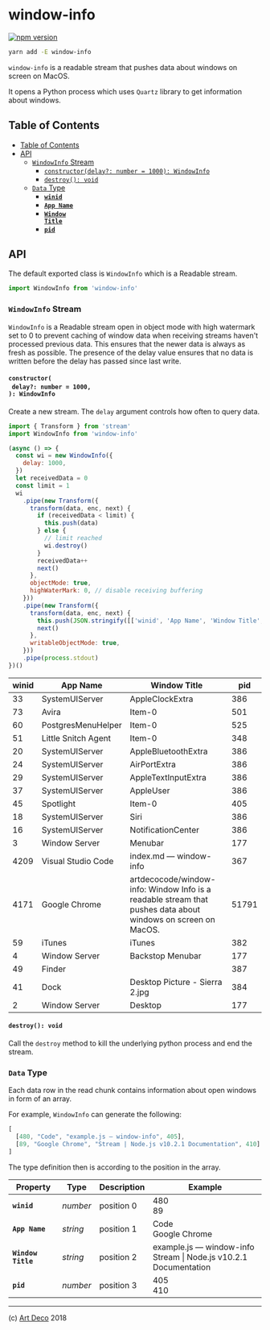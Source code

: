 # window-info

[![npm version](https://badge.fury.io/js/window-info.svg)](https://npmjs.org/package/window-info)

```bash
yarn add -E window-info
```

`window-info` is a readable stream that pushes data about windows on screen on MacOS.

It opens a Python process which uses `Quartz` library to get information about windows.

## Table of Contents

- [Table of Contents](#table-of-contents)
- [API](#api)
  * [`WindowInfo` Stream](#windowinfo-stream)
    * [`constructor(delay?: number = 1000): WindowInfo`](#constructordelay-number--1000-windowinfo)
    * [`destroy(): void`](#destroy-void)
  * [`Data` Type](#data-type)
    * [<strong><code>winid</code></strong>](#winid)
    * [<strong><code>App Name</code></strong>](#app-name)
    * [<strong><code>Window Title</code></strong>](#window-title)
    * [<strong><code>pid</code></strong>](#pid)

## API

The default exported class is `WindowInfo` which is a Readable stream.

```js
import WindowInfo from 'window-info'
```

### `WindowInfo` Stream

`WindowInfo` is a Readable stream open in object mode with high watermark set to 0 to prevent caching of window data when receiving streams haven't processed previous data. This ensures that the newer data is always as fresh as possible. The presence of the delay value ensures that no data is written before the delay has passed since last write.


#### `constructor(`<br/>&nbsp;&nbsp;`delay?: number = 1000,`<br/>`): WindowInfo`

Create a new stream. The `delay` argument controls how often to query data.

```javascript
import { Transform } from 'stream'
import WindowInfo from 'window-info'

(async () => {
  const wi = new WindowInfo({
    delay: 1000,
  })
  let receivedData = 0
  const limit = 1
  wi
    .pipe(new Transform({
      transform(data, enc, next) {
        if (receivedData < limit) {
          this.push(data)
        } else {
          // limit reached
          wi.destroy()
        }
        receivedData++
        next()
      },
      objectMode: true,
      highWaterMark: 0, // disable receiving buffering
    }))
    .pipe(new Transform({
      transform(data, enc, next) {
        this.push(JSON.stringify([['winid', 'App Name', 'Window Title', 'pid'], ...data]))
        next()
      },
      writableObjectMode: true,
    }))
    .pipe(process.stdout)
})()
```

| winid | App Name | Window Title | pid |
| ----- | -------- | ------------ | --- |
| 33 | SystemUIServer | AppleClockExtra | 386 |
| 73 | Avira | Item-0 | 501 |
| 60 | PostgresMenuHelper | Item-0 | 525 |
| 51 | Little Snitch Agent | Item-0 | 348 |
| 20 | SystemUIServer | AppleBluetoothExtra | 386 |
| 24 | SystemUIServer | AirPortExtra | 386 |
| 29 | SystemUIServer | AppleTextInputExtra | 386 |
| 37 | SystemUIServer | AppleUser | 386 |
| 45 | Spotlight | Item-0 | 405 |
| 18 | SystemUIServer | Siri | 386 |
| 16 | SystemUIServer | NotificationCenter | 386 |
| 3 | Window Server | Menubar | 177 |
| 4209 | Visual Studio Code | index.md — window-info | 367 |
| 4171 | Google Chrome | artdecocode/window-info: Window Info is a readable stream that pushes data about windows on screen on MacOS. | 51791 |
| 59 | iTunes | iTunes | 382 |
| 4 | Window Server | Backstop Menubar | 177 |
| 49 | Finder |  | 387 |
| 41 | Dock | Desktop Picture - Sierra 2.jpg | 384 |
| 2 | Window Server | Desktop | 177 |

#### `destroy(): void`

Call the `destroy` method to kill the underlying python process and end the stream.

### `Data` Type

Each data row in the read chunk contains information about open windows in form of an array.

For example, `WindowInfo` can generate the following:

```js
[
  [480, "Code", "example.js — window-info", 405],
  [89, "Google Chrome", "Stream | Node.js v10.2.1 Documentation", 410]
]
```

The type definition then is according to the position in the array.

<table>
 <thead>
  <tr>
   <th>Property</th>
   <th>Type</th>
   <th>Description</th>
   <th>Example</th>
  </tr>
 </thead>
 <tbody>
   <tr>
  <td><a name="winid"><strong><code>winid</code></strong></a></td>
  <td><em>number</em></td>
  <td>position 0</td>
  <td>480<br/>89</td>
 </tr>
 <tr>
  <td><a name="app-name"><strong><code>App Name</code></strong></a></td>
  <td><em>string</em></td>
  <td>position 1</td>
  <td>Code<br/>Google Chrome</td>
 </tr>
 <tr>
  <td><a name="window-title"><strong><code>Window Title</code></strong></a></td>
  <td><em>string</em></td>
  <td>position 2</td>
  <td>example.js — window-info<br/>Stream | Node.js v10.2.1 Documentation</td>
 </tr>
 <tr>
  <td><a name="pid"><strong><code>pid</code></strong></a></td>
  <td><em>number</em></td>
  <td>position 3</td>
  <td>405<br>410</td>
 </tr>
 </tbody>
</table>


---

(c) [Art Deco][1] 2018

[1]: https://artdeco.bz
